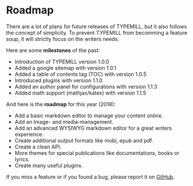 # Roadmap

There are a lot of plans for future releases of TYPEMILL, but it also follows the concept of simplicity. To prevent TYPEMILL from becomming a feature soup, it will strictly focus on the writers needs. 

Here are some **milestones** of the past:

- Introduction of TYPEMILL version 1.0.0
- Added a google sitemap with version 1.0.1
- Added a table of contents tag (TOC) with version 1.0.5
- Introduced plugins with version 1.1.0
- Added an author panel for configurations with version 1.1.3
- Added math support (mathjax/katex) with version 1.1.5 

And here is the **roadmap** for this year (2018):

- Add a basic markdown editor to manage your content online.
- Add an Image- and media-management.
- Add an advanced WYSIWYG markdown editor for a great writers experience.
- Create additional output formats like mobi, epub and pdf.
- Create a clean API.
- More themes for special publications like documentations, books or lyrics.
- Create many useful plugins.

If you miss a feature or if you found a bug, please report it on [GitHub](https://github.com/trendschau/typemill).
